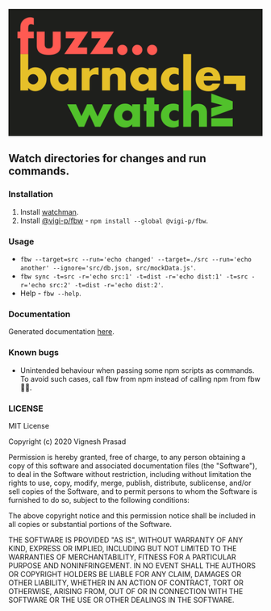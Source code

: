[![Logo](./logo.png)](https://github.com/ViGi-P/fuzz-barnacle-watch)

## Watch directories for changes and run commands.<a name="README"></a>

### Installation

1. Install [watchman](https://facebook.github.io/watchman/).
2. Install [@vigi-p/fbw](https://www.npmjs.com/package/@vigi-p/fbw) - `npm install --global @vigi-p/fbw`.

### Usage

- `fbw --target=src --run='echo changed' --target=./src --run='echo another' --ignore='src/db.json, src/mockData.js'`.
- `fbw sync -t=src -r='echo src:1' -t=dist -r='echo dist:1' -t=src -r='echo src:2' -t=dist -r='echo dist:2'`.
- Help - `fbw --help`.

### Documentation

Generated documentation [here](https://ViGi-P.github.io/fuzz-barnacle-watch/docs).

### Known bugs

- Unintended behaviour when passing some npm scripts as commands. To avoid such cases, call fbw from npm instead of calling npm from fbw 🙆‍♂️.

### LICENSE

MIT License

Copyright (c) 2020 Vignesh Prasad

Permission is hereby granted, free of charge, to any person obtaining a copy
of this software and associated documentation files (the "Software"), to deal
in the Software without restriction, including without limitation the rights
to use, copy, modify, merge, publish, distribute, sublicense, and/or sell
copies of the Software, and to permit persons to whom the Software is
furnished to do so, subject to the following conditions:

The above copyright notice and this permission notice shall be included in all
copies or substantial portions of the Software.

THE SOFTWARE IS PROVIDED "AS IS", WITHOUT WARRANTY OF ANY KIND, EXPRESS OR
IMPLIED, INCLUDING BUT NOT LIMITED TO THE WARRANTIES OF MERCHANTABILITY,
FITNESS FOR A PARTICULAR PURPOSE AND NONINFRINGEMENT. IN NO EVENT SHALL THE
AUTHORS OR COPYRIGHT HOLDERS BE LIABLE FOR ANY CLAIM, DAMAGES OR OTHER
LIABILITY, WHETHER IN AN ACTION OF CONTRACT, TORT OR OTHERWISE, ARISING FROM,
OUT OF OR IN CONNECTION WITH THE SOFTWARE OR THE USE OR OTHER DEALINGS IN THE
SOFTWARE.
